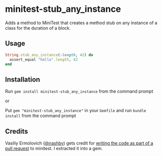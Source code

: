 minitest-stub_any_instance
==========================
Adds a method to MiniTest that creates a method stub on any instance of a class for the duration of a block.

Usage
------
```ruby
String.stub_any_instance(:length, 42) do
  assert_equal "hello".length, 42
end
```

Installation
------------
Run `gem install minitest-stub_any_instance` from the command prompt

or 

Put `gem "minitest-stub_any_instance"` in your `Gemfile` and run `bundle install` from the command prompt


Credits
---------
Vasiliy Ermolovich ([@nashby](https://github.com/nashby/)) gets credit for [writing the code as part of a pull request](https://github.com/seattlerb/minitest/pull/245) to minitest. I extracted it into a gem.

